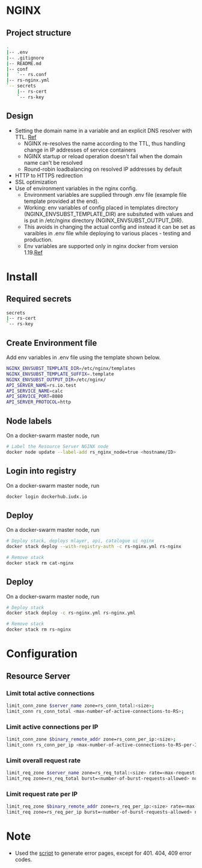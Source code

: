 # NGINX
## Project structure
```sh
.
|-- .env
|-- .gitignore
|-- README.md
|-- conf
|   `-- rs.conf
|-- rs-nginx.yml
`-- secrets
    |-- rs-cert
    `-- rs-key

```

## Design
* Setting the domain name in a variable and an explicit DNS resolver with TTL. [Ref](https://www.nginx.com/blog/dns-service-discovery-nginx-plus/#Methods-for-Service-Discovery-with-DNS-for-NGINX-and-NGINX%C2%A0Plus)
    * NGINX re-resolves the name according to the TTL, thus handling change in IP addresses of service containers
    * NGINX startup or reload operation doesn't fail when the domain name can't be resolved
    * Round-robin loadbalancing on resolved IP addresses by default
* HTTP to HTTPS redirection
* SSL optimization
* Use of environment variables in the nginx config.
    * Environment variables are supplied through .env file (example file
      template provided at the end).
    * Working: env variables of config  placed in  templates directory (NGINX_ENVSUBST_TEMPLATE_DIR) are subsituted with
      values and is put in /etc/nginx directory (NGINX_ENVSUBST_OUTPUT_DIR).
    * This avoids in changing the actual config and instead it can be set as varaibles in .env file
       while deploying to various places - testing and production.
    * Env variables are supported only in  nginx docker from version 1.19.[Ref](https://hub.docker.com/_/nginx)

# Install

## Required secrets
```sh
secrets
|-- rs-cert
`-- rs-key
```
## Create Environment file
Add env variables in .env file using the template shown below.

```sh
NGINX_ENVSUBST_TEMPLATE_DIR=/etc/nginx/templates
NGINX_ENVSUBST_TEMPLATE_SUFFIX=.template
NGINX_ENVSUBST_OUTPUT_DIR=/etc/nginx/
API_SERVER_NAME=rs.io.test
API_SERVICE_NAME=calc
API_SERVICE_PORT=8080
API_SERVER_PROTOCOL=http
```

## Node labels
On a docker-swarm master node, run
```sh
# Label the Resource Server NGINX node
docker node update --label-add rs_nginx_node=true <hostname/ID>

```
## Login into registry
On a docker-swarm master node, run
```sh
docker login dockerhub.iudx.io
```
## Deploy
On a docker-swarm master node, run
```sh
# Deploy stack, deploys mlayer, api, catalogue ui nginx
docker stack deploy --with-registry-auth -c rs-nginx.yml rs-nginx

# Remove stack
docker stack rm cat-nginx
```

## Deploy
On a docker-swarm master node, run
```sh
# Deploy stack
docker stack deploy -c rs-nginx.yml rs-nginx.yml

# Remove stack
docker stack rm rs-nginx
```

# Configuration

## Resource Server
### Limit total active connections
```sh
limit_conn_zone $server_name zone=rs_conn_total:<size>;
limit_conn rs_conn_total <max-number-of-active-connections-to-RS>;
```
### Limit active connections per IP
```sh
limit_conn_zone $binary_remote_addr zone=rs_conn_per_ip:<size>;
limit_conn rs_conn_per_ip <max-number-of-active-connections-to-RS-per-IP>;
```
### Limit overall request rate
```sh
limit_req_zone $server_name zone=rs_req_total:<size> rate=<max-request-rate-to-RS>;
limit_req zone=rs_req_total burst=<number-of-burst-requests-allowed> nodelay;
```
### Limit request rate per IP
```sh
limit_req_zone $binary_remote_addr zone=rs_req_per_ip:<size> rate=<max-request-rate-to-RS-per-IP>r/s;
limit_req zone=rs_req_per_ip burst=<number-of-burst-requests-allowed> nodelay;
```



# Note 
  *  Used the [script](https://gist.github.com/abhi4578/4ea75684d348b5d02a4e010af4229ed6) to generate error pages, except for 401. 404, 409 error codes.
   
